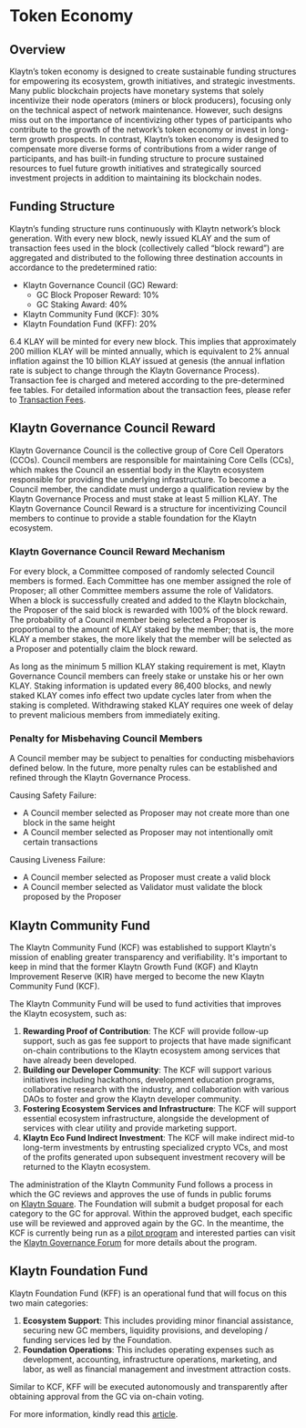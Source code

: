 # Token Economy

## Overview <a id="overview"></a>

Klaytn’s token economy is designed to create sustainable funding structures for empowering its ecosystem, growth initiatives, and strategic investments. Many public blockchain projects have monetary systems that solely incentivize their node operators \(miners or block producers\), focusing only on the technical aspect of network maintenance. However, such designs miss out on the importance of incentivizing other types of participants who contribute to the growth of the network’s token economy or invest in long-term growth prospects. In contrast, Klaytn’s token economy is designed to compensate more diverse forms of contributions from a wider range of participants, and has built-in funding structure to procure sustained resources to fuel future growth initiatives and strategically sourced investment projects in addition to maintaining its blockchain nodes.

## Funding Structure <a id="funding-structure"></a>

Klaytn’s funding structure runs continuously with Klaytn network’s block generation. With every new block, newly issued KLAY and the sum of transaction fees used in the block \(collectively called “block reward”\) are aggregated and distributed to the following three destination accounts in accordance to the predetermined ratio:

* Klaytn Governance Council (GC) Reward:
    * GC Block Proposer Reward: 10% 
    * GC Staking Award: 40%
* Klaytn Community Fund \(KCF\): 30%
* Klaytn Foundation Fund \(KFF\): 20%

6.4 KLAY will be minted for every new block. This implies that approximately 200 million KLAY will be minted annually, which is equivalent to 2% annual inflation against the 10 billion KLAY issued at genesis \(the annual inflation rate is subject to change through the Klaytn Governance Process\). Transaction fee is charged and metered according to the pre-determined fee tables. For detailed information about the transaction fees, please refer to [Transaction Fees](transaction-fees/transaction-fees.md).

## Klaytn Governance Council Reward <a id="klaytn-governance-council-reward"></a>

Klaytn Governance Council is the collective group of Core Cell Operators \(CCOs\). Council members are responsible for maintaining Core Cells \(CCs\), which makes the Council an essential body in the Klaytn ecosystem responsible for providing the underlying infrastructure. To become a Council member, the candidate must undergo a qualification review by the Klaytn Governance Process and must stake at least 5 million KLAY. The Klaytn Governance Council Reward is a structure for incentivizing Council members to continue to provide a stable foundation for the Klaytn ecosystem.

### Klaytn Governance Council Reward Mechanism <a id="klaytn-governance-council-reward-mechanism"></a>

For every block, a Committee composed of randomly selected Council members is formed. Each Committee has one member assigned the role of Proposer; all other Committee members assume the role of Validators. When a block is successfully created and added to the Klaytn blockchain, the Proposer of the said block is rewarded with 100% of the block reward. The probability of a Council member being selected a Proposer is proportional to the amount of KLAY staked by the member; that is, the more KLAY a member stakes, the more likely that the member will be selected as a Proposer and potentially claim the block reward.

As long as the minimum 5 million KLAY staking requirement is met, Klaytn Governance Council members can freely stake or unstake his or her own KLAY. Staking information is updated every 86,400 blocks, and newly staked KLAY comes info effect two update cycles later from when the staking is completed. Withdrawing staked KLAY requires one week of delay to prevent malicious members from immediately exiting.


### Penalty for Misbehaving Council Members <a id="penalty-for-misbehaving-council-members"></a>

A Council member may be subject to penalties for conducting misbehaviors defined below. In the future, more penalty rules can be established and refined through the Klaytn Governance Process.

Causing Safety Failure:

* A Council member selected as Proposer may not create more than one block in the same height
* A Council member selected as Proposer may not intentionally omit certain transactions

Causing Liveness Failure:

* A Council member selected as Proposer must create a valid block
* A Council member selected as Validator must validate the block proposed by the Proposer

## Klaytn Community Fund <a id="klaytn-community-fund"></a>
The Klaytn Community Fund (KCF) was established to support Klaytn's mission of enabling greater transparency and verifiability. It's important to keep in mind that the former Klaytn Growth Fund (KGF) and Klaytn Improvement Reserve (KIR) have merged to become the new Klaytn Community Fund (KCF). 

The Klaytn Community Fund will be used to fund activities that improves the Klaytn ecosystem, such as:

1. **Rewarding Proof of Contribution**: The KCF will provide follow-up support, such as gas fee support to projects that have made significant on-chain contributions to the Klaytn ecosystem among services that have already been developed.
2. **Building our Developer Community**: The KCF will support various initiatives including hackathons, development education programs, collaborative research with the industry, and collaboration with various DAOs to foster and grow the Klaytn developer community.
3. **Fostering Ecosystem Services and Infrastructure**: The KCF will support essential ecosystem infrastructure, alongside the development of services with clear utility and provide marketing support.
4. **Klaytn Eco Fund Indirect Investment**: The KCF will make indirect mid-to long-term investments by entrusting specialized crypto VCs, and most of the profits generated upon subsequent investment recovery will be returned to the Klaytn ecosystem.

The administration of the Klaytn Community Fund follows a process in which the GC reviews and approves the use of funds in public forums on [Klaytn Square](https://square.klaytn.foundation/Home). The Foundation will submit a budget proposal for each category to the GC for approval. Within the approved budget, each specific use will be reviewed and approved again by the GC. In the meantime, the KCF is currently being run as a [pilot program](https://klaytn.foundation/kcf-grant-pilot/) and interested parties can visit the [Klaytn Governance Forum](https://govforum.klaytn.foundation/t/operational-procedures-of-the-kcf-grant-program-pilot/288) for more details about the program. 

## Klaytn Foundation Fund <a id="klaytn-foundation-fund"></a>

Klaytn Foundation Fund (KFF) is an operational fund that will focus on this two main categories:

1. **Ecosystem Support**: This includes providing minor financial assistance, securing new GC members, liquidity provisions, and developing / funding services led by the Foundation.
2. **Foundation Operations**: This includes operating expenses such as development, accounting, infrastructure operations, marketing, and labor, as well as financial management and investment attraction costs.

Similar to KCF, KFF will be executed autonomously and transparently after obtaining approval from the GC via on-chain voting. 

For more information, kindly read this [article](https://medium.com/klaytn/klaytn-tokenomics-optimization-governance-proposal-securing-a-sustainable-verifiable-token-1efd2a49b04e).
